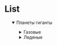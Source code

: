 # List

<ul style="list-style-type: none;"> 
  <li>
    <details open>
      <summary>Планеты гиганты</summary>
      <ul style="list-style-type: none;">
        <li>
          <details>
            <summary>Газовые</summary>
            <ul style="list-style-type: none;">
              <li>Юпитер</li>
              <li>Сатурн</li>
            </ul>
          </details>
        </li>
        <li>
          <details>
            <summary>Ледяные</summary>
            <ul style="list-style-type: none;">
              <li>Уран</li>
              <li>Нептун</li>
            </ul>
          </details>
        </li>
      </ul>
    </details>
  </li>
</ul>
